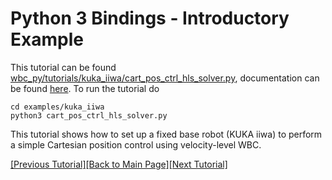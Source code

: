 # Python 3 Bindings - Introductory Example

This tutorial can be found [wbc_py/tutorials/kuka_iiwa/cart_pos_ctrl_hls_solver.py](https://github.com/ARC-OPT/wbc_py/blob/master/examples/kuka_iiwa/cart_pos_ctrl_hls_solver.py), documentation can be found [here](https://arc-opt.github.io/wbc_py/cart__pos__ctrl__hls__solver_8py.html). To run the tutorial do
```
cd examples/kuka_iiwa
python3 cart_pos_ctrl_hls_solver.py
```

This tutorial shows how to set up a fixed base robot (KUKA iiwa) to perform a simple Cartesian position control using velocity-level WBC. 

[[Previous Tutorial]](https://arc-opt.github.io/Documentation/tutorials/ros2_nullspace_control.html)[[Back to Main Page]](https://arc-opt.github.io/Documentation)[[Next Tutorial]](https://arc-opt.github.io/Documentation/tutorials/python/acc_rh5_legs_example.html)
